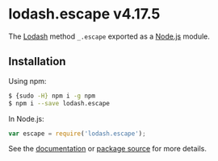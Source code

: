 # lodash.escape v4.17.5

The [Lodash](https://lodash.com/) method `_.escape` exported as a [Node.js](https://nodejs.org/) module.

## Installation

Using npm:
```bash
$ {sudo -H} npm i -g npm
$ npm i --save lodash.escape
```

In Node.js:
```js
var escape = require('lodash.escape');
```

See the [documentation](https://lodash.com/docs#escape) or [package source](https://github.com/lodash/lodash/blob/4.17.5-npm-packages/lodash.escape) for more details.
